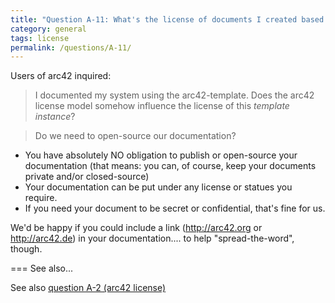 ```yaml
---
title: "Question A-11: What's the license of documents I created based upon the arc42 template?"
category: general
tags: license
permalink: /questions/A-11/
---
```


Users of arc42 inquired:

> I documented my system using the arc42-template. Does the arc42
license model somehow influence the license of this _template instance_?

>Do we need to open-source our documentation?

* You have absolutely NO obligation to publish or open-source your documentation
(that means: you can, of course, keep your documents private and/or closed-source)
* Your documentation can be put under any license or statues you require.
* If you need your document to be secret or confidential, that's fine for us.


We'd be happy if you could include a link (http://arc42.org or http://arc42.de)
in your documentation.... to help "spread-the-word", though.

=== See also...

See also [question A-2 (arc42 license)](/questions/A-2)
